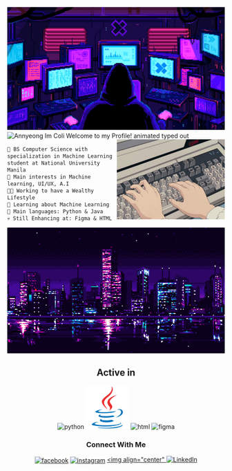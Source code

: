 <img align="center" src="Gif/hey.gif" width=1000px /> 
<img src="https://readme-typing-svg.demolab.com?font=Operator+Mono&size=37&duration=2800&pause=2000&color=FFC0CB&center=true&vCenter=true&width=940&height=50&lines=+Annyeong%2C+Im+Coli+Welcome+to+my+Profile!" align="middle" alt="Annyeong Im Coli Welcome to my Profile! animated typed out">

<img align="right" src="Gif/aesthetic-typing.gif" width="250" title="Get to Know Me!" /> 

```
🏫 BS Computer Science with specialization in Machine Learning student at National University Manila
🔎 Main interests in Machine learning, UI/UX, A.I
🧑‍💻 Working to have a Wealthy Lifestyle
🌱 Learning about Machine Learning 
🌟 Main languages: Python & Java
💀 Still Enhancing at: Figma & HTML
```

<p align="center"> 
  <img src="Gif/city.gif" width="850px" title="Yey!"/> 
</p>


<div class="row" align="center">
  <h2> <strong> Active in </strong></h2>
  <p align="center">
    <img alt="python" src="https://i.giphy.com/media/LMt9638dO8dftAjtco/200.webp" width="100" title="python">
   <img  alt="java" src="https://raw.githubusercontent.com/devicons/devicon/master/icons/java/java-original.svg" width="100" title="java">
   <img alt="html" src="https://cdn.jsdelivr.net/gh/devicons/devicon@latest/icons/html5/html5-original.svg" width="100" title="html">
   <img alt="figma" src="https://cdn.jsdelivr.net/gh/devicons/devicon@latest/icons/figma/figma-original.svg" width="100" title="figma">


    
    
  <section>
  
   <h3 align="center"> <strong> Connect With Me </strong></h3>

  [<img align="center" src="https://raw.githubusercontent.com/rahuldkjain/github-profile-readme-generator/master/src/images/icons/Social/facebook.svg" width="50" title="facebook">](https://www.facebook.com/share/1fGd1Fm99KYDt2Rw/?mibextid=LQQJ4d)
  [<img align="center" src="https://raw.githubusercontent.com/rahuldkjain/github-profile-readme-generator/master/src/images/icons/Social/instagram.svg" width="50" title="instagram">](https://www.instagram.com/colecoli_)
  [<img align="center" <img src="https://cdn.jsdelivr.net/npm/simple-icons@v9/icons/linkedin.svg" alt="LinkedIn" width="30">](www.linkedin.com/in/gkcolinares)
</section>
  
<br></br>
<br></br>

 
